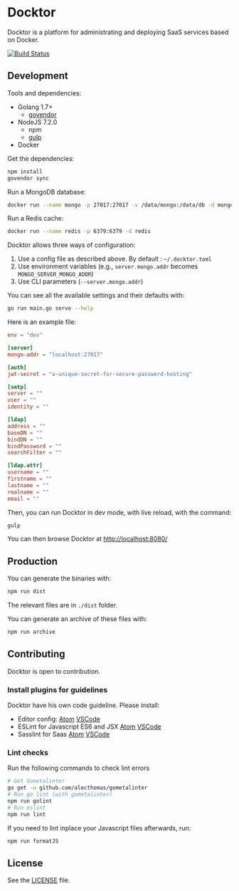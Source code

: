 # Docktor

Docktor is a platform for administrating and deploying SaaS services based on Docker.

[![Build Status](https://travis-ci.org/soprasteria/docktor.svg?branch=golang)](https://travis-ci.org/soprasteria/docktor)

## Development

Tools and dependencies:
* Golang 1.7+
  * [govendor](https://github.com/kardianos/govendor)
* NodeJS 7.2.0
  * npm
  * [gulp](https://github.com/gulpjs/gulp)
* Docker

Get the dependencies:

```sh
npm install
govendor sync
```

Run a MongoDB database:

```sh
docker run --name mongo -p 27017:27017 -v /data/mongo:/data/db -d mongo
```

Run a Redis cache:

```sh
docker run --name redis -p 6379:6379 -d redis
```

Docktor allows three ways of configuration:

1. Use a config file as described above. By default : `~/.docktor.toml`
2. Use environment variables (e.g., `server.mongo.addr` becomes `MONGO_SERVER_MONGO_ADDR`)
3. Use CLI parameters (`--server.mongo.addr`)

You can see all the available settings and their defaults with:

```sh
go run main.go serve --help
```

Here is an example file:

```toml
env = "dev"

[server]
mongo-addr = "localhost:27017"

[auth]
jwt-secret = "a-unique-secret-for-secure-password-hosting"

[smtp]
server = ""
user = ""
identity = ""

[ldap]
address = ""
baseDN = ""
bindDN = ""
bindPassword = ""
searchFilter = ""

[ldap.attr]
username = ""
firstname = ""
lastname = ""
realname = ""
email = ""
```

Then, you can run Docktor in dev mode, with live reload, with the command:

```sh
gulp
```

You can then browse Docktor at [http://localhost:8080/](http://localhost:8080/)

## Production

You can generate the binaries with:

```sh
npm run dist
```

The relevant files are in `./dist` folder.

You can generate an archive of these files with:

```sh
npm run archive
```

## Contributing

Docktor is open to contribution.

### Install plugins for guidelines

Docktor have his own code guideline. Please install:
- Editor config: [Atom](https://atom.io/packages/editorconfig) [VSCode](https://marketplace.visualstudio.com/items?itemName=EditorConfig.EditorConfig)
- ESLint for Javascript ES6 and JSX [Atom](https://atom.io/packages/linter-eslint) [VSCode](https://marketplace.visualstudio.com/items?itemName=dbaeumer.vscode-eslint)
- Sasslint for Saas [Atom](https://atom.io/packages/linter-sass-lint) [VSCode](https://marketplace.visualstudio.com/items?itemName=glen-84.sass-lint)

### Lint checks

Run the following commands to check lint errors

```bash
# Get Gometalinter
go get -u github.com/alecthomas/gometalinter
# Run go lint (with gometalinter)
npm run golint
# Run eslint
npm run lint
```

If you need to lint inplace your Javascript files afterwards, run:

```bash
npm run formatJS
```

## License

See the [LICENSE](./LICENSE) file.
